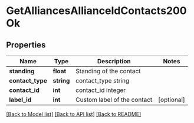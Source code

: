 # GetAlliancesAllianceIdContacts200Ok

## Properties
Name | Type | Description | Notes
------------ | ------------- | ------------- | -------------
**standing** | **float** | Standing of the contact | 
**contact_type** | **string** | contact_type string | 
**contact_id** | **int** | contact_id integer | 
**label_id** | **int** | Custom label of the contact | [optional] 

[[Back to Model list]](../README.md#documentation-for-models) [[Back to API list]](../README.md#documentation-for-api-endpoints) [[Back to README]](../README.md)


